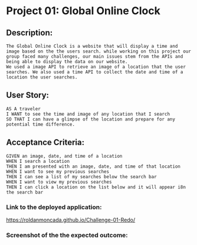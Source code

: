 # Project 01: Global Online Clock

## Description: 
    The Global Online Clock is a website that will display a time and image based on the the users search. while working on this project our group faced many challenges, our main issues stem from the APIs and being able to display the data on our website. 
    We used a image API to retrieve an image of a location that the user searches. We also used a time API to collect the date and time of a location the user searches.   

## User Story: 
```
AS A traveler
I WANT to see the time and image of any location that I search
SO THAT I can have a glimpse of the location and prepare for any potential time difference.
```

## Acceptance Criteria: 
```
GIVEN an image, date, and time of a location
WHEN I search a location 
THEN I am presented with an image, date, and time of that location
WHEN I want to see my previous searches 
THEN I can see a list of my searches below the search bar
WHEN I want to view my previous searches 
THEN I can click a location on the list below and it will appear i8n the search bar
```

### Link to the deployed application:
https://roldanmoncada.github.io/Challenge-01-Redo/

### Screenshot of the the expected outcome:

